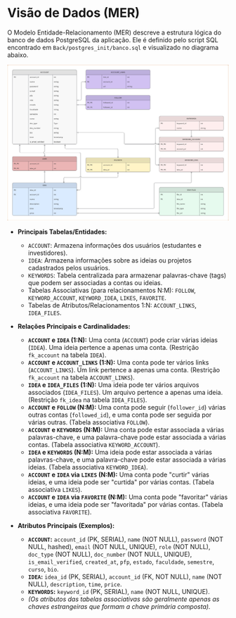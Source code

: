 # Visão de Dados (MER)

O Modelo Entidade-Relacionamento (MER) descreve a estrutura lógica do banco de dados PostgreSQL da aplicação. Ele é definido pelo script SQL encontrado em `Back/postgres_init/banco.sql` e visualizado no diagrama abaixo.

![diagrama](../../assets/diagrama_db.png)

- **Principais Tabelas/Entidades:**
    - `ACCOUNT`: Armazena informações dos usuários (estudantes e investidores).
    - `IDEA`: Armazena informações sobre as ideias ou projetos cadastrados pelos usuários.
    - `KEYWORDS`: Tabela centralizada para armazenar palavras-chave (tags) que podem ser associadas a contas ou ideias.
    - Tabelas Associativas (para relacionamentos N:M): `FOLLOW`, `KEYWORD_ACCOUNT`, `KEYWORD_IDEA`, `LIKES`, `FAVORITE`.
    - Tabelas de Atributos/Relacionamentos 1:N: `ACCOUNT_LINKS`, `IDEA_FILES`.

- **Relações Principais e Cardinalidades:**
    - **`ACCOUNT` e `IDEA` (1:N):** Uma conta (`ACCOUNT`) pode criar várias ideias (`IDEA`). Uma ideia pertence a apenas uma conta. (Restrição `fk_account` na tabela `IDEA`).
    - **`ACCOUNT` e `ACCOUNT_LINKS` (1:N):** Uma conta pode ter vários links (`ACCOUNT_LINKS`). Um link pertence a apenas uma conta. (Restrição `fk_account` na tabela `ACCOUNT_LINKS`).
    - **`IDEA` e `IDEA_FILES` (1:N):** Uma ideia pode ter vários arquivos associados (`IDEA_FILES`). Um arquivo pertence a apenas uma ideia. (Restrição `fk_idea` na tabela `IDEA_FILES`).
    - **`ACCOUNT` e `FOLLOW` (N:M):** Uma conta pode seguir (`follower_id`) várias outras contas (`followed_id`), e uma conta pode ser seguida por várias outras. (Tabela associativa `FOLLOW`).
    - **`ACCOUNT` e `KEYWORDS` (N:M):** Uma conta pode estar associada a várias palavras-chave, e uma palavra-chave pode estar associada a várias contas. (Tabela associativa `KEYWORD_ACCOUNT`).
    - **`IDEA` e `KEYWORDS` (N:M):** Uma ideia pode estar associada a várias palavras-chave, e uma palavra-chave pode estar associada a várias ideias. (Tabela associativa `KEYWORD_IDEA`).
    - **`ACCOUNT` e `IDEA` via `LIKES` (N:M):** Uma conta pode "curtir" várias ideias, e uma ideia pode ser "curtida" por várias contas. (Tabela associativa `LIKES`).
    - **`ACCOUNT` e `IDEA` via `FAVORITE` (N:M):** Uma conta pode "favoritar" várias ideias, e uma ideia pode ser "favoritada" por várias contas. (Tabela associativa `FAVORITE`).

- **Atributos Principais (Exemplos):**
    - **`ACCOUNT`:** `account_id` (PK, SERIAL), `name` (NOT NULL), `password` (NOT NULL, hashed), `email` (NOT NULL, UNIQUE), `role` (NOT NULL), `doc_type` (NOT NULL), `doc_number` (NOT NULL, UNIQUE), `is_email_verified`, `created_at`, `pfp`, `estado`, `faculdade`, `semestre`, `curso`, `bio`.
    - **`IDEA`:** `idea_id` (PK, SERIAL), `account_id` (FK, NOT NULL), `name` (NOT NULL), `description`, `time`, `price`.
    - **`KEYWORDS`:** `keyword_id` (PK, SERIAL), `name` (NOT NULL, UNIQUE).
    - *(Os atributos das tabelas associativas são geralmente apenas as chaves estrangeiras que formam a chave primária composta).*